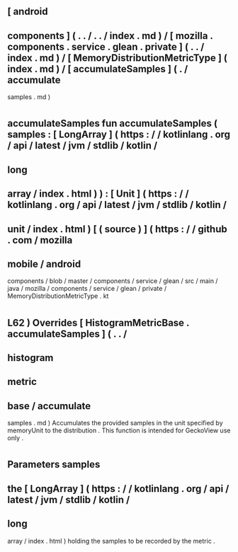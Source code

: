 [
android
-
components
]
(
.
.
/
.
.
/
index
.
md
)
/
[
mozilla
.
components
.
service
.
glean
.
private
]
(
.
.
/
index
.
md
)
/
[
MemoryDistributionMetricType
]
(
index
.
md
)
/
[
accumulateSamples
]
(
.
/
accumulate
-
samples
.
md
)
#
accumulateSamples
fun
accumulateSamples
(
samples
:
[
LongArray
]
(
https
:
/
/
kotlinlang
.
org
/
api
/
latest
/
jvm
/
stdlib
/
kotlin
/
-
long
-
array
/
index
.
html
)
)
:
[
Unit
]
(
https
:
/
/
kotlinlang
.
org
/
api
/
latest
/
jvm
/
stdlib
/
kotlin
/
-
unit
/
index
.
html
)
[
(
source
)
]
(
https
:
/
/
github
.
com
/
mozilla
-
mobile
/
android
-
components
/
blob
/
master
/
components
/
service
/
glean
/
src
/
main
/
java
/
mozilla
/
components
/
service
/
glean
/
private
/
MemoryDistributionMetricType
.
kt
#
L62
)
Overrides
[
HistogramMetricBase
.
accumulateSamples
]
(
.
.
/
-
histogram
-
metric
-
base
/
accumulate
-
samples
.
md
)
Accumulates
the
provided
samples
in
the
unit
specified
by
memoryUnit
to
the
distribution
.
This
function
is
intended
for
GeckoView
use
only
.
#
#
#
Parameters
samples
-
the
[
LongArray
]
(
https
:
/
/
kotlinlang
.
org
/
api
/
latest
/
jvm
/
stdlib
/
kotlin
/
-
long
-
array
/
index
.
html
)
holding
the
samples
to
be
recorded
by
the
metric
.
